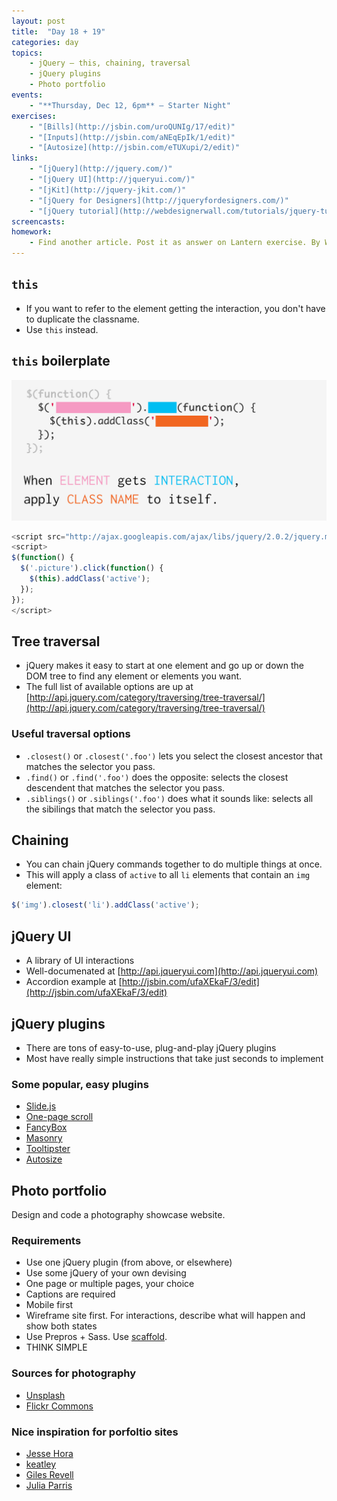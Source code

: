 ```yaml
---
layout: post
title:  "Day 18 + 19"
categories: day
topics:
    - jQuery — this, chaining, traversal
    - jQuery plugins
    - Photo portfolio
events:
    - "**Thursday, Dec 12, 6pm** — Starter Night"
exercises:
    - "[Bills](http://jsbin.com/uroQUNIg/17/edit)"
    - "[Inputs](http://jsbin.com/aNEqEpIk/1/edit)"
    - "[Autosize](http://jsbin.com/eTUXupi/2/edit)"
links:
    - "[jQuery](http://jquery.com/)"
    - "[jQuery UI](http://jqueryui.com/)"
    - "[jKit](http://jquery-jkit.com/)"
    - "[jQuery for Designers](http://jqueryfordesigners.com/)"
    - "[jQuery tutorial](http://webdesignerwall.com/tutorials/jquery-tutorials-for-designers)"
screencasts:
homework:
    - Find another article. Post it as answer on Lantern exercise. By Wednesday, read your partner's article.
---
```


## `this`

- If you want to refer to the element getting the interaction, you don't have to duplicate the classname.
- Use `this` instead.

## `this` boilerplate

<img src="/img/this.jpg">

```js
<script src="http://ajax.googleapis.com/ajax/libs/jquery/2.0.2/jquery.min.js"></script>
<script>
$(function() {
  $('.picture').click(function() {
    $(this).addClass('active');
  });
});
</script>
```

## Tree traversal

- jQuery makes it easy to start at one element and go up or down the DOM tree to find any element or elements you want.
- The full list of available options are up at [http://api.jquery.com/category/traversing/tree-traversal/](http://api.jquery.com/category/traversing/tree-traversal/)

### Useful traversal options

- `.closest()` or `.closest('.foo')` lets you select the closest ancestor that matches the selector you pass.
- `.find()` or `.find('.foo')` does the opposite: selects the closest descendent that matches the selector you pass.
- `.siblings()` or `.siblings('.foo')` does what it sounds like: selects all the sibilings that match the selector you pass.

## Chaining

- You can chain jQuery commands together to do multiple things at once.
- This will apply a class of `active` to all `li` elements that contain an `img` element:

```js
$('img').closest('li').addClass('active');
```

## jQuery UI

- A library of UI interactions
- Well-documenated at [http://api.jqueryui.com](http://api.jqueryui.com)
- Accordion example at [http://jsbin.com/ufaXEkaF/3/edit](http://jsbin.com/ufaXEkaF/3/edit)

## jQuery plugins

- There are tons of easy-to-use, plug-and-play jQuery plugins
- Most have really simple instructions that take just seconds to implement

### Some popular, easy plugins

- [Slide.js](http://www.slidesjs.com/)
- [One-page scroll](http://www.thepetedesign.com/demos/onepage_scroll_demo.html)
- [FancyBox](http://fancyapps.com/fancybox/#examples)
- [Masonry](http://masonry.desandro.com/)
- [Tooltipster](http://calebjacob.com/tooltipster/)
- [Autosize](http://www.jacklmoore.com/autosize/)

## Photo portfolio

Design and code a photography showcase website.

### Requirements

- Use one jQuery plugin (from above, or elsewhere)
- Use some jQuery of your own devising
- One page or multiple pages, your choice
- Captions are required
- Mobile first
- Wireframe site first. For interactions, describe what will happen and show both states
- Use Prepros + Sass. Use [scaffold](https://github.com/tsl-frontend/scaffold/archive/master.zip).
- THINK SIMPLE

### Sources for photography

- [Unsplash](http://unsplash.com/)
- [Flickr Commons](http://www.flickr.com/commons)

### Nice inspiration for porfoltio sites

- [Jesse Hora](http://jessehora.com/)
- [keatley](http://www.keatleyphoto.com/)
- [Giles Revell](http://www.gilesrevell.com/)
- [Julia Parris](http://juliaparris.com/)
